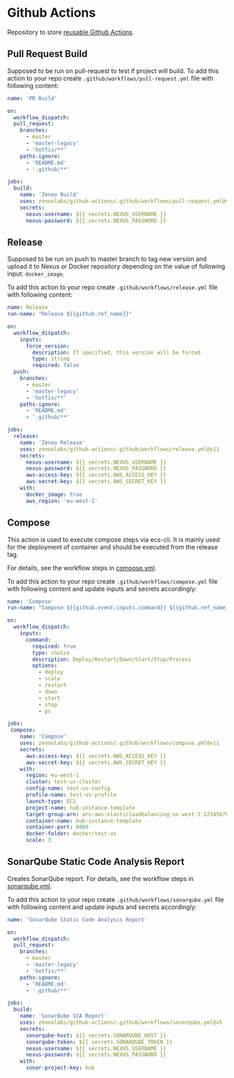 # Github Actions
Repository to store [reusable Github Actions](https://docs.github.com/en/actions/using-workflows/reusing-workflows).

## Pull Request Build
Supposed to be run on pull-request to test if project will build.
To add this action to your repo create `.github/workflows/pull-request.yml` file with following content:
```yaml
name: 'PR Build'

on:
  workflow_dispatch:
  pull_request:
    branches:
      - master
      - 'master-legacy'
      - 'hotfix/**'
    paths-ignore:
      - 'README.md'
      - '.github/**'

jobs:
  build:
    name: 'Zenoo Build'
    uses: zenoolabs/github-actions/.github/workflows/pull-request.yml@v4
    secrets:
      nexus-username: ${{ secrets.NEXUS_USERNAME }}
      nexus-password: ${{ secrets.NEXUS_PASSWORD }}
```

## Release
Supposed to be run on push to master branch to tag new version and upload it to Nexus or Docker repository depending on
the value of following input: `docker_image`.

To add this action to your repo create `.github/workflows/release.yml` file with following content:
```yaml
name: Release
run-name: "Release ${{github.ref_name}}"

on:
  workflow_dispatch:
    inputs:
      force_version:
        description: If specified, this version will be forced
        type: string
        required: false
  push:
    branches:
      - master
      - 'master-legacy'
      - 'hotfix/**'
    paths-ignore:
      - 'README.md'
      - '.github/**'

jobs:
  release:
    name: 'Zenoo Release'
    uses: zenoolabs/github-actions/.github/workflows/release.yml@v11
    secrets:
      nexus-username: ${{ secrets.NEXUS_USERNAME }}
      nexus-password: ${{ secrets.NEXUS_PASSWORD }}
      aws-access-key: ${{ secrets.AWS_ACCESS_KEY }}
      aws-secret-key: ${{ secrets.AWS_SECRET_KEY }}
    with:
      docker_image: true
      aws_region: 'eu-west-1'
```

## Compose
This action is used to execute compose steps via ecs-cli. It is mainly used for the deployment of container and should be
executed from the release tag.

For details, see the workflow steps in [compose.yml](./.github/workflows/compose.yml).

To add this action to your repo create `.github/workflows/compose.yml` file with following content and update inputs and
secrets accordingly:

```yaml
name: 'Compose'
run-name: "Compose ${{github.event.inputs.command}} ${{github.ref_name}}"

on:
  workflow_dispatch:
    inputs:
      command:
        required: true
        type: choice
        description: Deploy/Restart/Down/Start/Stop/Process
        options:
          - deploy
          - scale
          - restart
          - down
          - start
          - stop
          - ps

jobs:
 compose:
    name: 'Compose'
    uses: zenoolabs/github-actions/.github/workflows/compose.yml@v11
    secrets:   
      aws-access-key: ${{ secrets.AWS_ACCESS_KEY }}
      aws-secret-key: ${{ secrets.AWS_SECRET_KEY }}
    with:
      region: eu-west-1
      cluster: test-us-cluster
      config-name: test-us-config
      profile-name: test-us-profile
      launch-type: EC2
      project-name: hub-instance-template
      target-group-arn: arn:aws:elasticloadbalancing:us-west-2:123456789:targetgroup/hub-instance-template-test-us/8449abe109770c92
      container-name: hub-instance-template
      container-port: 8080
      docker-folder: docker/test-us
      scale: 3
```

## SonarQube Static Code Analysis Report
Creates SonarQube report. For details, see the workflow steps in [sonarqube.yml](./.github/workflows/sonarqube.yml).

To add this action to your repo create `.github/workflows/sonarqube.yml` file with following content and update inputs and secrets accordingly:
```yaml
name: 'SonarQube Static Code Analysis Report'

on:
  workflow_dispatch:
  pull_request:
    branches:
      - master
      - 'master-legacy'
      - 'hotfix/**'
    paths-ignore:
      - 'README.md'
      - '.github/**'

jobs:
  build:
    name: 'SonarQube SCA Report'
    uses: zenoolabs/github-actions/.github/workflows/sonarqube.yml@v5
    secrets:
      sonarqube-host: ${{ secrets.SONARQUBE_HOST }}
      sonarqube-token: ${{ secrets.SONARQUBE_TOKEN }}
      nexus-username: ${{ secrets.NEXUS_USERNAME }}
      nexus-password: ${{ secrets.NEXUS_PASSWORD }}
    with:
      sonar-project-key: hub      
```
